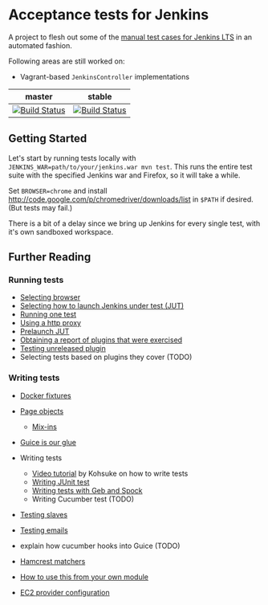 # Acceptance tests for Jenkins

A project to flesh out some of the [manual test cases for Jenkins
LTS](https://wiki.jenkins-ci.org/display/JENKINS/LTS+RC+Testing) in an automated fashion.

Following areas are still worked on:

 * Vagrant-based `JenkinsController` implementations

master | stable
------ | ------
[![Build Status](https://jenkins.ci.cloudbees.com/buildStatus/icon?job=core/acceptance-test-harness)](https://jenkins.ci.cloudbees.com/job/core/job/acceptance-test-harness/) | [![Build Status](https://jenkins.ci.cloudbees.com/buildStatus/icon?job=core/acceptance-test-harness-stable)](https://jenkins.ci.cloudbees.com/job/core/job/acceptance-test-harness-stable/)

## Getting Started

Let's start by running tests locally with `JENKINS_WAR=path/to/your/jenkins.war mvn test`.
This runs the entire test suite with the specified Jenkins war and Firefox, so it will take a while.

Set `BROWSER=chrome` and install http://code.google.com/p/chromedriver/downloads/list in `$PATH` if desired. (But tests may fail.)

There is a bit of a delay since we bring up Jenkins for every single test, with
it's own sandboxed workspace.

## Further Reading

### Running tests

* [Selecting browser](docs/BROWSER.md)
* [Selecting how to launch Jenkins under test (JUT)](docs/CONTROLLER.md)
* [Running one test](docs/SINGLE-TEST.md)
* [Using a http proxy](docs/USING-A-HTTP-PROXY.md)
* [Prelaunch JUT](docs/PRELAUNCH.md)
* [Obtaining a report of plugins that were exercised](docs/EXERCISEDPLUGINSREPORTER.md)
* [Testing unreleased plugin](docs/LOCALPLUGIN.md)
* Selecting tests based on plugins they cover (TODO)

### Writing tests
* [Docker fixtures](docs/FIXTURES.md)
* [Page objects](docs/PAGE-OBJECTS.md)
    * [Mix-ins](docs/MIXIN.md)
* [Guice is our glue](docs/GUICE.md)
* Writing tests
    * [Video tutorial](https://www.youtube.com/watch?v=ZHAiywgMG-M) by Kohsuke on how to write tests
    * [Writing JUnit test](docs/JUNIT.md)
    * [Writing tests with Geb and Spock](docs/GEB-SPOCK.md)
    * Writing Cucumber test (TODO)
* [Testing slaves](docs/SLAVE.md)
* [Testing emails](docs/EMAIL.md)
* explain how cucumber hooks into Guice (TODO)
* [Hamcrest matchers](docs/MATCHERS.md)
* [How to use this from your own module](docs/EXTERNAL.md)

* [EC2 provider configuration](docs/EC2-CONFIG.md)
